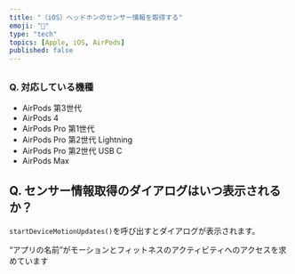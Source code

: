 ```yaml
---
title: "（iOS）ヘッドホンのセンサー情報を取得する"
emoji: "👋"
type: "tech"
topics: [Apple, iOS, AirPods]
published: false
---
```

## 
### Q. 対応している機種

- AirPods 第3世代
- AirPods 4
- AirPods Pro 第1世代
- AirPods Pro 第2世代 Lightning
- AirPods Pro 第2世代 USB C
- AirPods Max

## Q. センサー情報取得のダイアログはいつ表示されるか？

`startDeviceMotionUpdates()`を呼び出すとダイアログが表示されます。

“アプリの名前”がモーションとフィットネスのアクティビティへのアクセスを求めています

